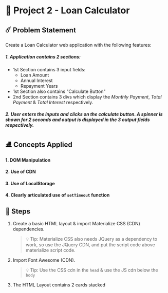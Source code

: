 # 🏓 Project 2 - Loan Calculator

## ☄️ Problem Statement

Create a Loan Calculator web application with the following features:

##### 1. Application contains 2 sections:

- 1st Section contains 3 input fields:
  - Loan Amount
  - Annual Interest
  - Repayment Years
- 1st Section also contains "Calculate Button"
- 2nd Section contains 3 divs which display the *Monthly Payment*, *Total Payment* & *Total Interest* respectively.

##### 2. User enters the inputs and clicks on the calculate button. A spinner is shown for 2 seconds and output is displayed in the 3 output fields respectively.

## ⛸ Concepts Applied

#### 1. DOM Manipulation

#### 2. Use of CDN

#### 3. Use of LocalStorage

#### 4. Clearly articulated use of `setTimeout` function

## 🌮 Steps

1. Create a basic HTML layout & import Materialize CSS (CDN) dependencies.

   > 💡 Tip: Materialize CSS also needs JQuery as a dependency to work, so use the JQuery CDN, and put the script code above materialize script code.

2. Import Font Awesome (CDN).

   > 💡 Tip: Use the CSS cdn in the `head` & use the JS cdn below the `body`

3. The HTML Layout contains 2 cards stacked

